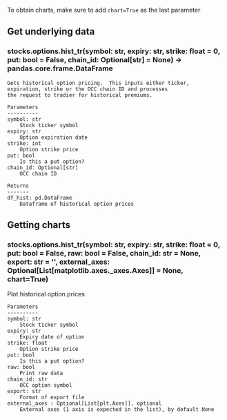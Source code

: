 To obtain charts, make sure to add `chart=True` as the last parameter

## Get underlying data 
### stocks.options.hist_tr(symbol: str, expiry: str, strike: float = 0, put: bool = False, chain_id: Optional[str] = None) -> pandas.core.frame.DataFrame


    Gets historical option pricing.  This inputs either ticker, expiration, strike or the OCC chain ID and processes
    the request to tradier for historical premiums.

    Parameters
    ----------
    symbol: str
        Stock ticker symbol
    expiry: str
        Option expiration date
    strike: int
        Option strike price
    put: bool
        Is this a put option?
    chain_id: Optional[str]
        OCC chain ID

    Returns
    -------
    df_hist: pd.DataFrame
        Dataframe of historical option prices

## Getting charts 
### stocks.options.hist_tr(symbol: str, expiry: str, strike: float = 0, put: bool = False, raw: bool = False, chain_id: str = None, export: str = '', external_axes: Optional[List[matplotlib.axes._axes.Axes]] = None, chart=True)

Plot historical option prices

    Parameters
    ----------
    symbol: str
        Stock ticker symbol
    expiry: str
        Expiry date of option
    strike: float
        Option strike price
    put: bool
        Is this a put option?
    raw: bool
        Print raw data
    chain_id: str
        OCC option symbol
    export: str
        Format of export file
    external_axes : Optional[List[plt.Axes]], optional
        External axes (1 axis is expected in the list), by default None
